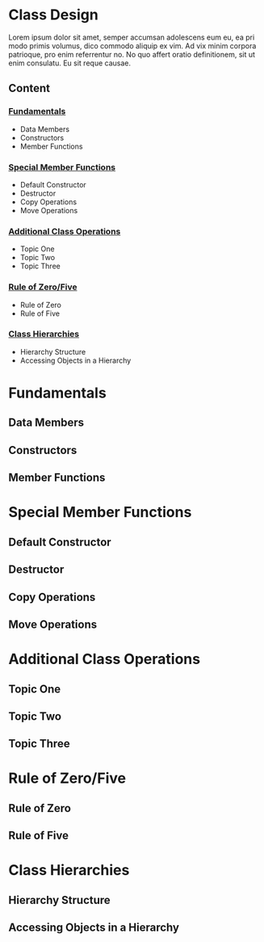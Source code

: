 # Class Design
Lorem ipsum dolor sit amet, semper accumsan adolescens eum eu, ea pri modo primis volumus, dico commodo aliquip ex vim. Ad vix minim corpora patrioque, pro enim referrentur no. No quo affert oratio definitionem, sit ut enim consulatu. Eu sit reque causae.

## Content

### [Fundamentals](https://github.com/cmbrandt/modern-cxx-seminar/edit/master/1_class_design.md#fundamentals-1)
* Data Members
* Constructors
* Member Functions

### [Special Member Functions](https://github.com/cmbrandt/modern-cxx-seminar/blob/master/1_class_design.md#special-member-functions)
* Default Constructor
* Destructor
* Copy Operations
* Move Operations

### [Additional Class Operations](https://github.com/cmbrandt/modern-cxx-seminar/blob/master/1_class_design.md#additional-class-operations)
* Topic One
* Topic Two
* Topic Three

### [Rule of Zero/Five](https://github.com/cmbrandt/modern-cxx-seminar/blob/master/1_class_design.md#rule-of-zerofive)
* Rule of Zero
* Rule of Five

### [Class Hierarchies](https://github.com/cmbrandt/modern-cxx-seminar/blob/master/1_class_design.md#class-hierarchies)
* Hierarchy Structure
* Accessing Objects in a Hierarchy


# Fundamentals

## Data Members

## Constructors

## Member Functions


# Special Member Functions

## Default Constructor

## Destructor

## Copy Operations

## Move Operations


# Additional Class Operations

## Topic One

## Topic Two

## Topic Three


# Rule of Zero/Five

## Rule of Zero

## Rule of Five


# Class Hierarchies

## Hierarchy Structure

## Accessing Objects in a Hierarchy

